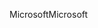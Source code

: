 <span data-ttu-id="66bc3-101">Microsoft</span><span class="sxs-lookup"><span data-stu-id="66bc3-101">Microsoft</span></span>